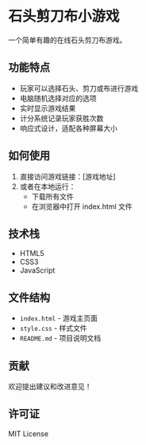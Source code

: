 # 石头剪刀布小游戏

一个简单有趣的在线石头剪刀布游戏。

## 功能特点

- 玩家可以选择石头、剪刀或布进行游戏
- 电脑随机选择对应的选项
- 实时显示游戏结果
- 计分系统记录玩家获胜次数
- 响应式设计，适配各种屏幕大小

## 如何使用

1. 直接访问游戏链接：[游戏地址]
2. 或者在本地运行：
   - 下载所有文件
   - 在浏览器中打开 index.html 文件

## 技术栈

- HTML5
- CSS3
- JavaScript

## 文件结构

- `index.html` - 游戏主页面
- `style.css` - 样式文件
- `README.md` - 项目说明文档

## 贡献

欢迎提出建议和改进意见！

## 许可证

MIT License 